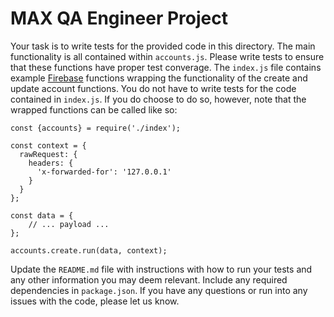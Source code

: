 # MAX QA Engineer Project

Your task is to write tests for the provided code in this directory.  The main functionality is all contained within `accounts.js`.  Please write tests to ensure that these functions have proper test converage.  The `index.js` file contains example [Firebase](https://firebase.google.com/docs/functions) functions wrapping the functionality of the create and update account functions.  You do not have to write tests for the code contained in `index.js`.  If you do choose to do so, however, note that the wrapped functions can be called like so:

```
const {accounts} = require('./index');

const context = {
  rawRequest: {
    headers: {
      'x-forwarded-for': '127.0.0.1'
    }
  }
};

const data = {
    // ... payload ...
};

accounts.create.run(data, context);
```

Update the `README.md` file with instructions with how to run your tests and any other information you may deem relevant.  Include any required dependencies in `package.json`.  If you have any questions or run into any issues with the code, please let us know.